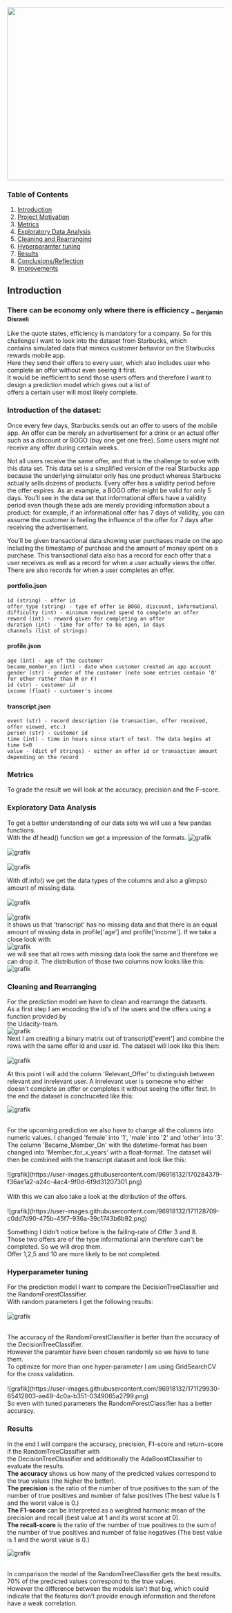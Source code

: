 <img src=https://parade.com/wp-content/uploads/2021/06/healthy-starbucks-drinks.jpg width="600" height="400"/>

### Table of Contents

1. [Introduction](#intro)
2. [Project Motivation](#motivation)
3. [Metrics](#metrics)
4. [Exploratory Data Analysis](#eda)
5. [Cleaning and Rearranging](#clean)
6. [Hyperparamter tuning](#hyper)
7. [Results](#results)
8. [Conclusions/Reflection](#conclusion)
9. [Improvements](#improvements)

## Introduction <a name="intro"></a>
### There can be economy only where there is efficiency <sub>~ Benjamin Disraeli</sub>

Like the quote states, efficiency is mandatory for a company. So for this challenge I want to look into the dataset from Starbucks, which <br>
contains simulated data that mimics customer behavior on the Starbucks rewards mobile app.<br>
Here they send their offers to every user, which also includes user who complete an offer without even seeing it first. <br>
It would be inefficient to send those users offers and therefore I want to design a prediction model which gives out a list of <br>
offers a certain user will most likely complete.<br>

### Introduction of the dataset:
Once every few days, Starbucks sends out an offer to users of the mobile app. An offer can be merely an advertisement for a drink or an actual offer such as a discount or BOGO (buy one get one free). Some users might not receive any offer during certain weeks.

Not all users receive the same offer, and that is the challenge to solve with this data set.
This data set is a simplified version of the real Starbucks app because the underlying simulator only has one product whereas Starbucks actually sells dozens of products. Every offer has a validity period before the offer expires. As an example, a BOGO offer might be valid for only 5 days. You'll see in the data set that informational offers have a validity period even though these ads are merely providing information about a product; for example, if an informational offer has 7 days of validity, you can assume the customer is feeling the influence of the offer for 7 days after receiving the advertisement.

You'll be given transactional data showing user purchases made on the app including the timestamp of purchase and the amount of money spent on a purchase. This transactional data also has a record for each offer that a user receives as well as a record for when a user actually views the offer. There are also records for when a user completes an offer. 
#### portfolio.json

    id (string) - offer id
    offer_type (string) - type of offer ie BOGO, discount, informational
    difficulty (int) - minimum required spend to complete an offer
    reward (int) - reward given for completing an offer
    duration (int) - time for offer to be open, in days
    channels (list of strings)

#### profile.json

    age (int) - age of the customer
    became_member_on (int) - date when customer created an app account
    gender (str) - gender of the customer (note some entries contain 'O' for other rather than M or F)
    id (str) - customer id
    income (float) - customer's income

#### transcript.json

    event (str) - record description (ie transaction, offer received, offer viewed, etc.)
    person (str) - customer id
    time (int) - time in hours since start of test. The data begins at time t=0
    value - (dict of strings) - either an offer id or transaction amount depending on the record


### Metrics <a name="metrics"></a>

To grade the result we will look at the accuracy, precision and the F-score.

### Exploratory Data Analysis <a name="eda"></a>

To get a better understanding of our data sets we will use a few pandas functions.<br>
With the df.head() function we get a impression of the formats.
![grafik](https://user-images.githubusercontent.com/96918132/170886071-d4ced702-f6ea-43bb-8167-7da630e4ff03.png)
<br>
<br>
![grafik](https://user-images.githubusercontent.com/96918132/170886179-1687d3c3-0131-4311-8f43-550d0e0c9c5a.png)
<br>
<br>
![grafik](https://user-images.githubusercontent.com/96918132/170886195-f3a41b32-ff29-4bff-819b-7304a1893ca7.png)
<br>

With df.info() we get the data types of the columns and also a glimpso amount of missing data.
<br>
<br>
![grafik](https://user-images.githubusercontent.com/96918132/170886323-bab57d2f-6582-43fc-a7c6-f45f44a8c309.png)
<br>
<br>
![grafik](https://user-images.githubusercontent.com/96918132/170886384-588fc6fa-9b7f-4c49-9266-f6cd31c1789a.png)
<br>
It shows us that 'transcript' has no missing data and that there is an equal amount of missing data in profile['age'] and profile['income'].
If we take a close look with: <br>
![grafik](https://user-images.githubusercontent.com/96918132/171104934-f8410492-8671-4cfc-9a7b-96a16b8791d5.png)
<br>
we will see that all rows with missing data look the same and therefore we can drop it.
The distribution of those two columns now looks like this:<br>
![grafik](https://user-images.githubusercontent.com/96918132/171105105-d72f6b75-b2ed-44c3-ad72-77d542922285.png)
<br>

### Cleaning and Rearranging <a name="clean"></a>

For the prediction model we have to clean and rearrange the datasets. <br>
As a first step I am encoding the id's of the users and the offers using a function provided by <br>
the Udacity-team.<br>
![grafik](https://user-images.githubusercontent.com/96918132/171105772-969ad628-b228-4f7c-ba7d-ddd58352b033.png)
<br>
Next I am creating a binary matrix out of transcript['event'] and combine the rows with the same offer id and user id.
The dataset will look like this then: <br>
<br>
![grafik](https://user-images.githubusercontent.com/96918132/170278168-e6ef1c43-df62-44e3-b0d3-689631b2525f.png)

At this point I will add the column 'Relevant_Offer' to distinguish between relevant and inrelevant user.
A inrelevant user is someone who either doesn't complete an offer or completes it without seeing the offer first. 
In the end the dataset is conctruceted like this:<br>

![grafik](https://user-images.githubusercontent.com/96918132/170278035-e0b25600-070b-4c74-8b9c-f7a9bdfb85d5.png)


<br>
For the upcoming prediction we also have to change all the columns into numeric values. 
I changed 'female' into '1', 'male' into '2' and 'other' into '3'.
The column 'Became_Member_On' with the datetime-format has been changed into 'Member_for_x_years' with a float-format.
The dataset will then be combined with the transcript dataset and look like this:<br>
<br>
![grafik](https://user-images.githubusercontent.com/96918132/170284379-f36ae1a2-a24c-4ac4-9f0d-6f9d31207301.png)
<br>
<br>
With this we can also take a look at the ditribution of the offers.<br>
<br>
![grafik](https://user-images.githubusercontent.com/96918132/171128709-c0dd7d90-475b-45f7-936a-39c1743b6b92.png)
<br>

Something I didn't notice before is the failing-rate of Offer 3 and 8. <br>
Those two offers are of the type informational ann therefore can't be completed. So we will drop them. <br>
Offer 1,2,5 and 10 are more likely to be not completed.<br>

### Hyperparameter tuning <a name="hyper"></a>

For the prediction model I want to compare the DecisionTreeClassifier and the RandomForestClassifier.<br>
With random parameters I get the following results: <br>
<br>
![grafik](https://user-images.githubusercontent.com/96918132/171129746-025b918d-35ab-4915-9e2b-75da8bd91129.png)

<br>
The accuracy of the RandomForestClassifier is better than the accuracy of the DecisionTreeClassifier. <br>
However the paramter have been chosen randomly so we have to tune them. <br>
To optimize for more than one hyper-parameter I am using GridSearchCV for the cross validation.<br>
<br>
![grafik](https://user-images.githubusercontent.com/96918132/171129930-65412803-ae49-4c0a-b351-0349065a2799.png)
<br>
So even with tuned parameters the RandomForestClassifier has a better accuracy.

### Results <a name="results"></a>

In the end I will compare the accuracy, precision, F1-score and return-score if the RandomTreeClassifier with <br>
the DecisionTreeClassifier and additionally the AdaBoostClassifier to evaluate the results.<br>
**The accuracy** shows us how many of the predicted values correspond to the true values (the higher the better). <br>
**The precision** is the ratio of the number of true positives to the sum of the number of true positives and number of false positives (The best value is 1 and the worst value is 0.)<br>
**The F1-score** can be interpreted as a weighted harmonic mean of the precision and recall (best value at 1 and its worst score at 0). <br>
**The recall-score** is the ratio of the number of true positives to the sum of the number of true positives and number of false negatives (The best value is 1 and the worst value is 0.)<br>

![grafik](https://user-images.githubusercontent.com/96918132/171391541-1e711dfa-f893-487e-8ac0-76d875956de8.png)

<br>
In comparison the model of the RandomTreeClassifier gets the best results. 70% of the predicted values correspond to the true values.<br>
However the difference between the models isn't that big, which could indicate that the features don't
provide enough information and therefore have a weak correlation.









